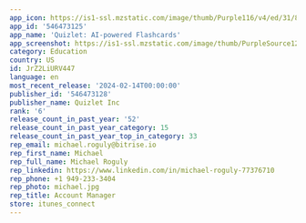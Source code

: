 ```yaml
---
app_icon: https://is1-ssl.mzstatic.com/image/thumb/Purple116/v4/ed/31/85/ed31856f-f3c7-3fae-a465-c13e9ac6242b/AppIcon-production-0-0-1x_U007emarketing-0-7-0-85-220.png/1024x1024bb.png
app_id: '546473125'
app_name: 'Quizlet: AI-powered Flashcards'
app_screenshot: https://is1-ssl.mzstatic.com/image/thumb/PurpleSource126/v4/f7/f7/6b/f7f76b79-56e8-00a3-4635-0acd66ccaf72/54fb1135-ce5b-442b-973d-89551661dd49_0_APP_IPHONE_65_0.jpg/1284x2778bb.png
category: Education
country: US
id: JrZ2LiURV447
language: en
most_recent_release: '2024-02-14T00:00:00'
publisher_id: '546473128'
publisher_name: Quizlet Inc
rank: '6'
release_count_in_past_year: '52'
release_count_in_past_year_category: 15
release_count_in_past_year_top_in_category: 33
rep_email: michael.roguly@bitrise.io
rep_first_name: Michael
rep_full_name: Michael Roguly
rep_linkedin: https://www.linkedin.com/in/michael-roguly-77376710
rep_phone: +1 949-233-3404
rep_photo: michael.jpg
rep_title: Account Manager
store: itunes_connect
---
```

